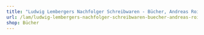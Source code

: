 ```yaml
---
title: "Ludwig Lembergers Nachfolger Schreibwaren - Bücher, Andreas Roider e.K."
url: /lam/ludwig-lembergers-nachfolger-schreibwaren-buecher-andreas-roider-e-k/
shop: Bücher
---
```


